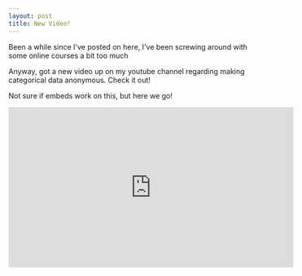 ```yaml
---
layout: post
title: New Video!
---
```


Been a while since I've posted on here, I've been screwing around with some online courses a bit too much

Anyway, got a new video up on my youtube channel regarding making categorical data anonymous. Check it out!

Not sure if embeds work on this, but here we go!

<iframe width="560" height="315" src="https://www.youtube.com/embed/FDPajjcVsVI" frameborder="0" allow="accelerometer; autoplay; encrypted-media; gyroscope; picture-in-picture" allowfullscreen></iframe>
